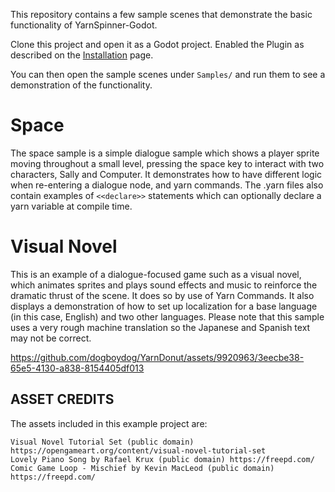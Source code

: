This repository contains a few sample scenes that demonstrate the basic functionality of YarnSpinner-Godot. 

Clone this project and open it as a Godot project. Enabled the Plugin as described on the [Installation](./Installation.md) page. 

You can then open the sample scenes  under `Samples/` and run them to see a demonstration of the functionality. 

# Space 

The space sample is a simple dialogue sample which shows a player sprite moving throughout a small level, pressing the space key to interact with two characters, Sally and Computer. It demonstrates how to have different logic when re-entering a dialogue node, and yarn commands. The .yarn files also contain examples of `<<declare>>` statements which can optionally declare a yarn variable at compile time. 

# Visual Novel

This is an example of a dialogue-focused game such as a visual novel, which animates sprites and plays sound effects and music to reinforce the dramatic thrust of the scene. It does so by use of Yarn Commands.  It also displays a demonstration of how to set up localization for a base language (in this case, English) and two other languages. Please note that this sample uses a very rough machine translation so the Japanese and Spanish text may not be correct.

https://github.com/dogboydog/YarnDonut/assets/9920963/3eecbe38-65e5-4130-a838-8154405df013

## ASSET CREDITS

The assets included in this example project are:

    Visual Novel Tutorial Set (public domain) https://opengameart.org/content/visual-novel-tutorial-set
    Lovely Piano Song by Rafael Krux (public domain) https://freepd.com/
    Comic Game Loop - Mischief by Kevin MacLeod (public domain) https://freepd.com/
